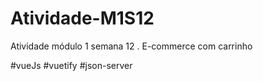 # Atividade-M1S12
Atividade módulo 1 semana 12 .  E-commerce com carrinho

#vueJs
#vuetify
#json-server


